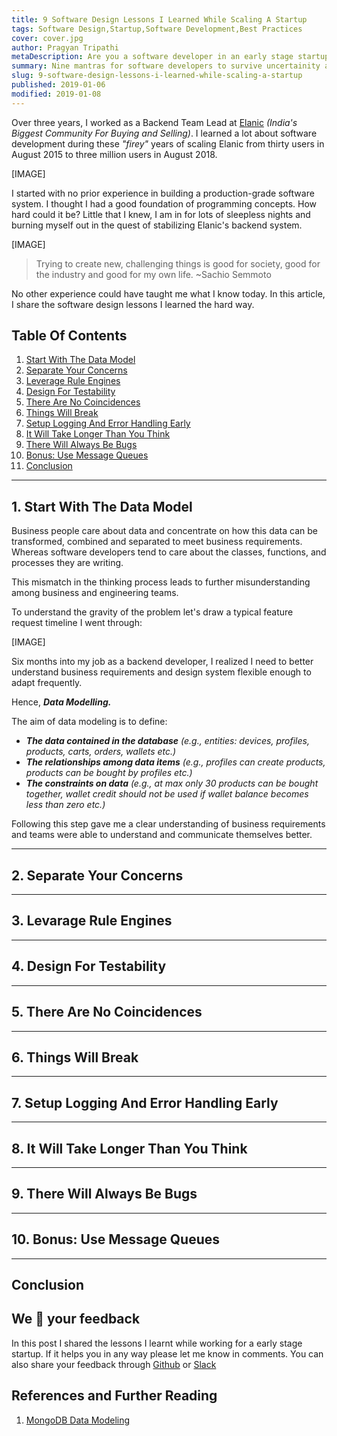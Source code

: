 ```yaml
---
title: 9 Software Design Lessons I Learned While Scaling A Startup
tags: Software Design,Startup,Software Development,Best Practices
cover: cover.jpg
author: Pragyan Tripathi
metaDescription: Are you a software developer in an early stage startup? In this article you will learn how can you build reliable software applications single handedly. Start being great at software design now!
summary: Nine mantras for software developers to survive uncertainity and dynamism of a startup without losing their sleep over it.
slug: 9-software-design-lessons-i-learned-while-scaling-a-startup
published: 2019-01-06
modified: 2019-01-08
---
```

Over three years, I worked as a Backend Team Lead at [Elanic](https://elanic.in) _(India's Biggest Community For Buying and Selling)_. I learned a lot about software development during these _"firey"_ years of scaling Elanic from thirty users in August 2015 to three million users in August 2018.

[IMAGE]

I started with no prior experience in building a production-grade software system. I thought I had a good foundation of programming concepts. How hard could it be? Little that I knew, I am in for lots of sleepless nights and burning myself out in the quest of stabilizing Elanic's backend system. 

[IMAGE]

> Trying to create new, challenging things is good for society, good for the industry and good for my own life. ~Sachio Semmoto

No other experience could have taught me what I know today. In this article, I share the software design lessons I learned the hard way.

## Table Of Contents
1. [Start With The Data Model](#start-with-the-data-model)
2. [Separate Your Concerns](#separate-your-concerns)
3. [Leverage Rule Engines](#leverage-rule-engines)
4. [Design For Testability](#design-for-testability)
5. [There Are No Coincidences](#there-are-no-coincidences)
6. [Things Will Break](#things-will-break)
7. [Setup Logging And Error Handling Early](#setup-logging-and-error-handling-early)
8. [It Will Take Longer Than You Think](#it-will-take-longer-than-you-think)
9. [There Will Always Be Bugs](#there-will-always-be-bugs)
10. [Bonus: Use Message Queues](#bonus-use-message-queues)
11. [Conclusion](#conclusion)

<a name="start-with-the-data-model"></a>

---

## 1. Start With The Data Model
Business people care about data and concentrate on how this data can be transformed, combined and separated to meet business requirements. Whereas software developers tend to care about the classes, functions, and processes they are writing.

This mismatch in the thinking process leads to further misunderstanding among business and engineering teams.

To understand the gravity of the problem let's draw a typical feature request timeline I went through:

[IMAGE]

Six months into my job as a backend developer, I realized I need to better understand business requirements and design system flexible enough to adapt frequently.

Hence, _**Data Modelling.**_

The aim of data modeling is to define:

* _**The data contained in the database** (e.g., entities: devices, profiles, products, carts, orders, wallets etc.)_
* _**The relationships among data items** (e.g., profiles can create products, products can be bought by profiles etc.)_
* _**The constraints on data** (e.g., at max only 30 products can be bought together, wallet credit should not be used if wallet balance becomes less than zero etc.)_

Following this step gave me a clear understanding of business requirements and teams were able to understand and communicate themselves better.

<a name="separate-your-concerns"></a>

---

## 2. Separate Your Concerns

<a name="leverage-rule-engines"></a>

---

## 3. Levarage Rule Engines

<a name="design-for-testability"></a>

---

## 4. Design For Testability

<a name="there-are-no-coincidences"></a>

---

## 5. There Are No Coincidences

<a name="things-will-break"></a>

---

## 6. Things Will Break

<a name="setup-logging-and-error-handling-early"></a>

---

## 7. Setup Logging And Error Handling Early

<a name="it-will-take-longer-than-you-think"></a>

---

## 8. It Will Take Longer Than You Think


<a name="there-will-always-be-bugs"></a>

---

## 9. There Will Always Be Bugs

<a name="bonus-use-message-queues"></a>

---

## 10. Bonus: Use Message Queues

<a name="conclusion"></a>

---

## Conclusion

## We 💚 your feedback

In this post I shared the lessons I learnt while working for a early stage startup. If it helps you in any way please let me know in comments. You can also share your feedback through [Github](https://github.com/vadelabs/nerdsden/issues) or [Slack]()

## References and Further Reading
1. [MongoDB Data Modeling](https://amzn.to/2AyCQKk)
